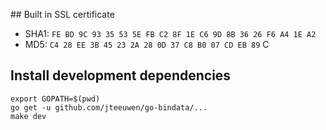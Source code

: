 
## Built in SSL certificate

 - SHA1: `FE BD 9C 93 35 53 5E FB C2 8F 1E C6 9D 8B 36 26 F6 A4 1E A2`
 - MD5:  `C4 28 EE 3B 45 23 2A 28 0D 37 C8 B0 07 CD EB 89`
C
## Install development dependencies

    export GOPATH=$(pwd)
    go get -u github.com/jteeuwen/go-bindata/...
    make dev